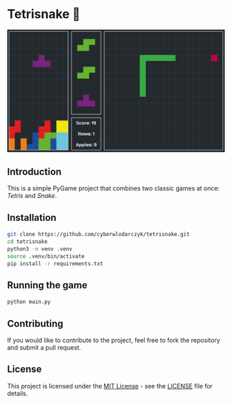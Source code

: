 # Tetrisnake 🐍

![gameplay](images/gameplay.png)

## Introduction

This is a simple PyGame project that combines two classic games at once: _Tetris_ and _Snake_.

## Installation

```bash
git clone https://github.com/cyberwlodarczyk/tetrisnake.git
cd tetrisnake
python3 -m venv .venv
source .venv/bin/activate
pip install -r requirements.txt
```

## Running the game

```bash
python main.py
```

## Contributing

If you would like to contribute to the project, feel free to fork the repository and submit a pull request.

## License

This project is licensed under the [MIT License](https://opensource.org/license/mit/) - see the [LICENSE](LICENSE) file for details.
